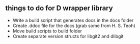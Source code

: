 ## things to do for D wrapper library

- Write a build script that generates docs in the docs folder
- Create .ddoc file for the docs (grab some from H. S. Teoh)
- Move build scripts to build folder
- Create separate version structs for libgit2 and dlibgit
